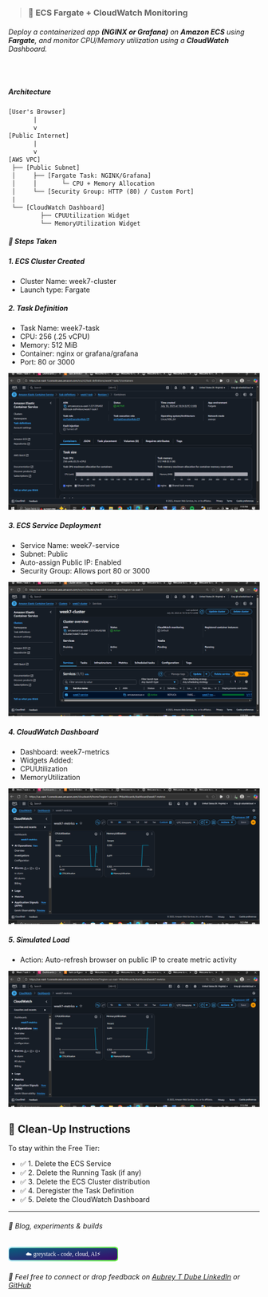> ### 🧱 ECS Fargate + CloudWatch Monitoring

######  Deploy a containerized app **(NGINX or Grafana)** on **Amazon ECS** using **Fargate**, and monitor CPU/Memory utilization using a **CloudWatch** Dashboard.

<br>

##### Architecture
```
[User's Browser]
       |
       v
[Public Internet]
       |
       v
[AWS VPC]
 ├── [Public Subnet]
 │     ├── [Fargate Task: NGINX/Grafana]
 │     │       └─ CPU + Memory Allocation
 │     └── [Security Group: HTTP (80) / Custom Port]
 |
 └── [CloudWatch Dashboard]
         ├── CPUUtilization Widget
         └── MemoryUtilization Widget
```

##### 📍 Steps Taken

##### 1. ECS Cluster Created
- Cluster Name: week7-cluster
- Launch type: Fargate


##### 2. Task Definition
- Task Name: week7-task
- CPU: 256 (.25 vCPU)
- Memory: 512 MiB
- Container: nginx or grafana/grafana
- Port: 80 or 3000

<img src="./task-def-cpu-memory-settings.png" width="515"/>

##### 3. ECS Service Deployment
- Service Name: week7-service
- Subnet: Public
- Auto-assign Public IP: Enabled
- Security Group: Allows port 80 or 3000

<img src="./ecs-cluster-service.png" width="515"/>

##### 4. CloudWatch Dashboard
- Dashboard: week7-metrics
- Widgets Added:
- CPUUtilization
- MemoryUtilization

<img src="./cloudwatch-dash-initial.png" width="515"/>

##### 5. Simulated Load
- Action: Auto-refresh browser on public IP to create metric activity
<img src="./cloudwatch-dash-after.png" width="515"/>

## 🧼 Clean-Up Instructions

To stay within the Free Tier:

- ✅ 1. Delete the ECS Service
- ✅ 2. Delete the Running Task (if any)
- ✅ 3. Delete the ECS Cluster distribution
- ✅ 4. Deregister the Task Definition
- ✅ 5. Delete the CloudWatch Dashboard


--- 
###### 🤗 Blog, experiments & builds

<a href="https://greystack.hashnode.dev" target="_blank">
  <svg width="220" height="30" viewBox="0 0 260 32" xmlns="http://www.w3.org/2000/svg">
    <defs>
      <!-- Gradient for badge background -->
      <linearGradient id="badgeGrad" x1="0%" y1="0%" x2="100%" y2="100%">
        <stop offset="0%" stop-color="#08627eff" />
        <stop offset="100%" stop-color="#3d056bff" />
      </linearGradient>
      <!-- Path for animated border -->
      <path id="borderPath" d="M8,0 H252 A8,8 0 0 1 260,8 V24 A8,8 0 0 1 252,32 H8 A8,8 0 0 1 0,24 V8 A8,8 0 0 1 8,0 Z" />
      <!-- Gradient for border stroke -->
      <linearGradient id="glowGrad" x1="0%" y1="0%" x2="100%" y2="0%">
        <stop offset="0%" stop-color="#b8f0ffff" />
        <stop offset="100%" stop-color="#6aff45ff" />
      </linearGradient>
    </defs>
    <!-- Gradient background -->
    <rect width="260" height="32" rx="8" fill="url(#badgeGrad)" />
    <!-- Text label -->
    <text x="130" y="21" text-anchor="middle" fill="#ffffff" font-family="Verdana" font-size="14">
      ☁️ greystack - code, cloud, AI⚡
    </text>
    <!-- Animated border stroke -->
    <path d="M8,0 H252 A8,8 0 0 1 260,8 V24 A8,8 0 0 1 252,32 H8 A8,8 0 0 1 0,24 V8 A8,8 0 0 1 8,0 Z"
          fill="none" stroke="url(#glowGrad)" stroke-width="3"
          stroke-dasharray="1000" stroke-dashoffset="0">
      <animate attributeName="stroke-dashoffset" values="1000;0" dur="3s" repeatCount="indefinite" />
    </path>
  </svg>
</a>


###### 📲 Feel free to connect or drop feedback on [Aubrey T Dube LinkedIn](https://www.linkedin.com/in/aubrey-t-dube-194896288/) or [GitHub](https://github.com/greytyler)



